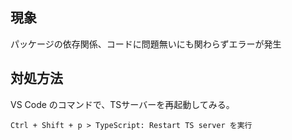 ## 現象

パッケージの依存関係、コードに問題無いにも関わらずエラーが発生

## 対処方法

VS Code のコマンドで、TSサーバーを再起動してみる。  

`Ctrl + Shift + p > TypeScript: Restart TS server を実行`

